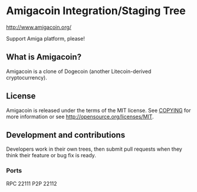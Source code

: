 # Amigacoin Integration/Staging Tree
http://www.amigacoin.org/

Support Amiga platform, please!

## What is Amigacoin?
Amigacoin is a clone of Dogecoin (another Litecoin-derived cryptocurrency).

## License
Amigacoin is released under the terms of the MIT license. See [COPYING](COPYING)
for more information or see http://opensource.org/licenses/MIT.

## Development and contributions
Developers work in their own trees, then submit pull requests when they think
their feature or bug fix is ready.

### Ports
RPC 22111
P2P 22112
